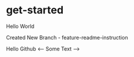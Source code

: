 # get-started

Hello World

Created New Branch - feature-readme-instruction

Hello Github <-- Some Text -->

